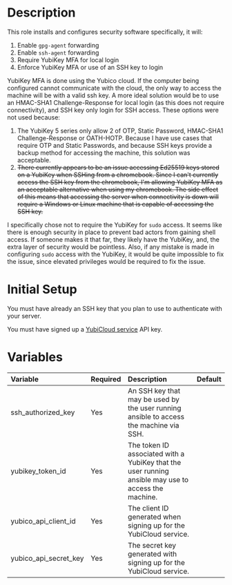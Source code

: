 # Description

This role installs and configures security software specifically, it will:

 1. Enable `gpg-agent` forwarding
 1. Enable `ssh-agent` forwarding
 1. Require YubiKey MFA for local login
 1. Enforce YubiKey MFA or use of an SSH key to login

YubiKey MFA is done using the Yubico cloud.  If the computer being configured cannot communicate with the cloud, the
only way to access the machine will be with a valid ssh key.  A more ideal solution would be to use an HMAC-SHA1
Challenge-Response for local login (as this does not require connectivity), and SSH key only login for SSH access.
These options were not used because:

 1. The YubiKey 5 series only allow 2 of OTP, Static Password, HMAC-SHA1 Challenge-Response or OATH-HOTP.  Because I
 have use cases that require OTP and Static Passwords, and because SSH keys provide a backup method for accessing the
 machine, this solution was acceptable.
 1. ~~There currently appears to be an issue accessing Ed25519 keys stored on a YubiKey when SSHing from a chromebook.
 Since I can't currently access the SSH key from the chromebook, I'm allowing YubiKey MFA as an acceptable alternative
 when using my chromebook.  The side effect of this means that accessing the server when connectivity is down will
 require a Windows or Linux machine that is capable of accessing the SSH key.~~
 
 I specifically chose not to require the YubiKey for `sudo` access.  It seems like there is enough security in place to
 prevent bad actors from gaining shell access.  If someone makes it that far, they likely have the YubiKey, and, the
 extra layer of security would be pointless.  Also, if any mistake is made in configuring `sudo` access with the
 YubiKey, it would be quite impossible to fix the issue, since elevated privileges would be required to fix the issue.

# Initial Setup

You must have already an SSH key that you plan to use to authenticate with your server.

You must have signed up a [YubiCloud service](https://upgrade.yubico.com/getapikey/) API key.

# Variables

| Variable              | Required | Description                                                                                         | Default |
|:----------------------|:---------|:----------------------------------------------------------------------------------------------------|:--------|
| ssh_authorized_key    | Yes      | An SSH key that may be used by the user running ansible to access the machine via SSH.              |         |
| yubikey_token_id      | Yes      | The token ID associated with a YubiKey that the user running ansible may use to access the machine. |         |
| yubico_api_client_id  | Yes      | The client ID generated when signing up for the YubiCloud service.                                  |         |
| yubico_api_secret_key | Yes      | The secret key generated with signing up for the YubiCloud service.                                 |         |
